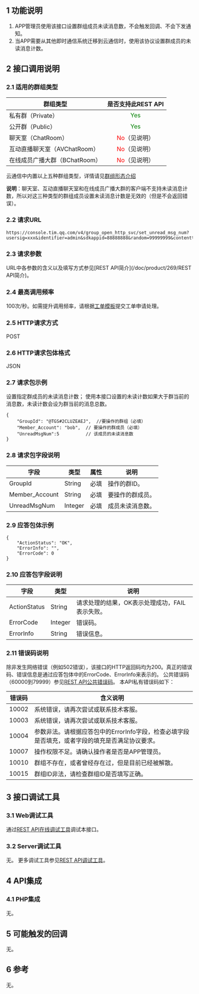 ## 1 功能说明 
1. APP管理员使用该接口设置群组成员未读消息数，不会触发回调、不会下发通知。
2. 当APP需要从其他即时通信系统迁移到云通信时，使用该协议设置群成员的未读消息计数。
 
## 2 接口调用说明 

### 2.1 适用的群组类型

|群组类型|是否支持此REST API|
|-----------|------------|
|私有群（Private）|<center><font color=green>Yes</font></center>|
|公开群（Public）|<center><font color=green>Yes</font></center>|
|聊天室（ChatRoom）|<center><font color=red>No</font>（见说明）</center>|
|互动直播聊天室（AVChatRoom）|<center><font color=red>No</font>（见说明）</center>|
|在线成员广播大群（BChatRoom）|<center><font color=red>No</font>（见说明）</center>|

云通信中内置以上五种群组类型，详情请见[群组形态介绍](/doc/product/269/群组系统#2-.E7.BE.A4.E7.BB.84.E5.BD.A2.E6.80.81.E4.BB.8B.E7.BB.8D)

__说明__：聊天室、互动直播聊天室和在线成员广播大群的客户端不支持未读消息计数，所以对这三种类型的群组成员设置未读消息计数是无效的（但是不会返回错误）。

### 2.2 请求URL 
```
https://console.tim.qq.com/v4/group_open_http_svc/set_unread_msg_num?usersig=xxx&identifier=admin&sdkappid=88888888&random=99999999&contenttype=json
```
### 2.3 请求参数 

URL中各参数的含义以及填写方式参见[REST API简介](/doc/product/269/REST API简介)。 

### 2.4 最高调用频率 

100次/秒。如需提升调用频率，请根据[工单模板](/doc/product/269/云通信配置变更需求工单#2.15-rest-api.E8.B0.83.E7.94.A8.E9.A2.91.E7.8E.87.E8.B0.83.E6.95.B4)提交工单申请处理。 

### 2.5 HTTP请求方式 

POST 

### 2.6 HTTP请求包体格式 

JSON 

### 2.7 请求包示例

设置指定群成员的未读消息计数； 
使用本接口设置的未读计数如果大于群当前的消息数，未读计数会设为群当前的消息总数。 
```
{
    "GroupId": "@TGS#2CLUZEAEJ",  //要操作的群组（必填）
    "Member_Account": "bob",  // 要操作的群成员（必填）
    "UnreadMsgNum":5          // 该成员的未读消息数
}
```

### 2.8 请求包字段说明 

| 字段 | 类型 | 属性 | 说明 |
|---------|---------|---------|---------|
| GroupId | String | 必填 |操作的群ID。 |
| Member_Account | String | 必填 |要操作的群成员。    |
| UnreadMsgNum | Integer | 必填 |成员未读消息数。   |

### 2.9 应答包体示例

```
{
    "ActionStatus": "OK",
    "ErrorInfo": "",
    "ErrorCode": 0
}
```

### 2.10 应答包字段说明 

| 字段 | 类型 | 说明 |
|---------|---------|---------|
| ActionStatus | String | 请求处理的结果，OK表示处理成功，FAIL表示失败。 |
| ErrorCode | Integer | 错误码。 |
| ErrorInfo | String | 错误信息。 |

### 2.11 错误码说明 

除非发生网络错误（例如502错误），该接口的HTTP返回码均为200。真正的错误码、错误信息是通过应答包体中的ErrorCode、ErrorInfo来表示的。 
公共错误码（60000到79999）参见[REST API公共错误码](/doc/product/269/错误码#rest-api.E5.85.AC.E5.85.B1.E9.94.99.E8.AF.AF.E7.A0.81)。 
本API私有错误码如下： 

| 错误码 | 含义说明| 
|---------|---------|
| 10002 | 系统错误，请再次尝试或联系技术客服。  | 
| 10003 | 系统错误，请再次尝试或联系技术客服。  | 
| 10004 | 参数非法。请根据应答包中的ErrorInfo字段，检查必填字段是否填充，或者字段的填充是否满足协议要求。 | 
| 10007 | 操作权限不足。请确认操作者是否是APP管理员。| 
| 10010 | 群组不存在，或者曾经存在过，但是目前已经被解散。 | 
| 10015 | 群组ID非法，请检查群组ID是否填写正确。  | 

## 3 接口调试工具 

### 3.1 Web调试工具 

通过[REST API在线调试工具](https://avc.cloud.tencent.com/im/APITester/APITester.html#v4/group_open_http_svc/set_unread_msg_num)调试本接口。 

### 3.2 Server调试工具 

无。
更多调试工具参见[REST API调试工具](/doc/product/269/REST%20API简介#5-rest-api.E8.B0.83.E8.AF.95.E5.B7.A5.E5.85.B7)。

## 4 API集成 

### 4.1 PHP集成 

无。

## 5 可能触发的回调 

无。

## 6 参考 

无。
